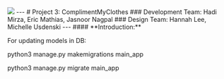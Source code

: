 <img src="https://i.imgur.com/HVvUoqu.png">
---
# Project 3: ComplimentMyClothes
### Development Team: Hadi Mirza, Eric Mathias, Jasnoor Nagpal
### Design Team: Hannah Lee, Michelle Usdenski
---
#### **Introduction:**









For updating models in DB:

python3 manage.py makemigrations main_app

python3 manage.py migrate main_app
